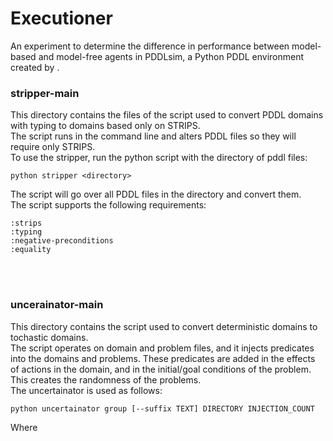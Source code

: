 # Executioner
An experiment to determine the difference in performance between model-based and model-free agents in PDDLsim, a Python PDDL environment created by .

### stripper-main
This directory contains the files of the script used to convert PDDL domains with typing to domains based only on STRIPS. <br>
The script runs in the command line and alters PDDL files so they will require only STRIPS. <br>
To use the stripper, run the python script with the directory of pddl files:
```
python stripper <directory>
```
The script will go over all PDDL files in the directory and convert them. <br>
The script supports the following requirements:
```
:strips
:typing
:negative-preconditions
:equality
```

<br><br>
### uncerainator-main
This directory contains the script used to convert deterministic domains to tochastic domains.<br>
The script operates on domain and problem files, and it injects predicates into the domains and problems. These predicates are added in the effects of actions in the domain, and in the initial/goal conditions of the problem. This creates the randomness of the problems. <br>
The uncertainator is used as follows:
```
python uncertainator group [--suffix TEXT] DIRECTORY INJECTION_COUNT
```
Where 
